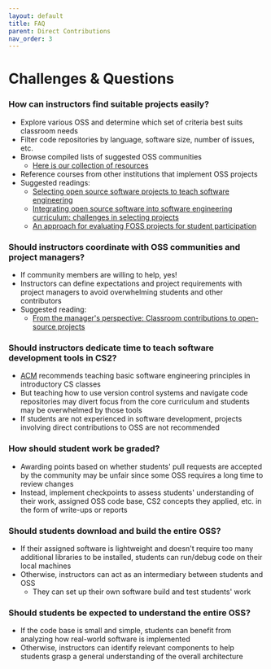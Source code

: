 ```yaml
---
layout: default
title: FAQ
parent: Direct Contributions
nav_order: 3
---
```


# Challenges & Questions

### How can instructors find suitable projects easily?
* Explore various OSS and determine which set of criteria best suits classroom needs
* Filter code repositories by language, software size, number of issues, etc.
* Browse compiled lists of suggested OSS communities
  * [Here is our collection of resources](https://oss-classroom.github.io/oss-cs-classroom/direct-contributions/resources.html)
* Reference courses from other institutions that implement OSS projects
* Suggested readings: 
  * [Selecting open source software projects to teach software engineering](https://dl.acm.org/doi/abs/10.1145/2538862.2538932)
  * [Integrating open source software into software engineering curriculum: challenges in selecting projects](https://dl.acm.org/doi/10.5555/2663678.2663681)
  * [An approach for evaluating FOSS projects for student participation](https://dl.acm.org/doi/10.1145/2157136.2157260)

### Should instructors coordinate with OSS communities and project managers?
* If community members are willing to help, yes!
* Instructors can define expectations and project requirements with project managers to avoid overwhelming students and other contributors
* Suggested reading: 
  * [From the manager's perspective: Classroom contributions to open-source projects](https://dl.acm.org/doi/10.1109/FIE.2011.6143028)

### Should instructors dedicate time to teach software development tools in CS2?
* [ACM](https://www.acm.org/education/curricula-recommendations) recommends teaching basic software engineering principles in introductory CS classes
* But teaching how to use version control systems and navigate code repositories may divert focus from the core curriculum and students may be overwhelmed by those tools
* If students are not experienced in software development, projects involving direct contributions to OSS are not recommended

### How should student work be graded?
* Awarding points based on whether students' pull requests are accepted by the community may be unfair since some OSS requires a long time to review changes
* Instead, implement checkpoints to assess students' understanding of their work, assigned OSS code base, CS2 concepts they applied, etc. in the form of write-ups or reports

### Should students download and build the entire OSS?
* If their assigned software is lightweight and doesn't require too many additional libraries to be installed, students can run/debug code on their local machines
* Otherwise, instructors can act as an intermediary between students and OSS
  * They can set up their own software build and test students' work

### Should students be expected to understand the entire OSS?
* If the code base is small and simple, students can benefit from analyzing how real-world software is implemented
* Otherwise, instructors can identify relevant components to help students grasp a general understanding of the overall architecture
